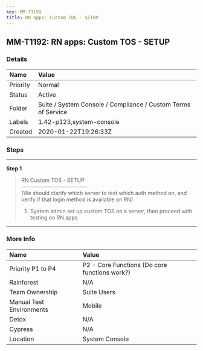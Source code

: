 ```yaml
---
key: MM-T1192
title: RN apps: Custom TOS - SETUP
---
```


## MM-T1192: RN apps: Custom TOS - SETUP

### Details

| Name     | Value                                                         |
| :------- | :------------------------------------------------------------ |
| Priority | Normal                                                        |
| Status   | Active                                                        |
| Folder   | Suite / System Console / Compliance / Custom Terms of Service |
| Labels   | 1.42-p123,system-console                                      |
| Created  | 2020-01-22T19:26:33Z                                          |

### Steps

<hr/>

**Step 1**

> <article>RN Custom TOS - SETUP<br>–––––––––––––––––––––––––<br>(We should clarify which server to test which auth method on, and verify if that login method is available on RN)<br><ol><li>System admin set up custom TOS on a server, then proceed with testing on RN apps</li></ol></article>

<hr/>

### More Info

| Name                     | Value                                         |
| :----------------------- | :-------------------------------------------- |
| Priority P1 to P4        | P2 - Core Functions (Do core functions work?) |
| Rainforest               | N/A                                           |
| Team Ownership           | Suite Users                                   |
| Manual Test Environments | Mobile                                        |
| Detox                    | N/A                                           |
| Cypress                  | N/A                                           |
| Location                 | System Console                                |
